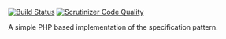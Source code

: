 [![Build Status](https://travis-ci.org/mundanity/specification.svg?branch=master)](https://travis-ci.org/mundanity/specification)
[![Scrutinizer Code Quality](https://scrutinizer-ci.com/g/mundanity/specification/badges/quality-score.png?b=master)](https://scrutinizer-ci.com/g/mundanity/specification/?branch=master)

A simple PHP based implementation of the specification pattern.